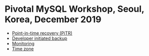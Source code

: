 # Pivotal MySQL Workshop, Seoul, Korea, December 2019

* [Point-in-time recovery (PiTR)](./pitr_spring_music.md)
* [Developer initiated backup](./dev_initiated_backup.md)
* [Monitoring](./monitoring.md)
* [Time zone](./timezone.md)


